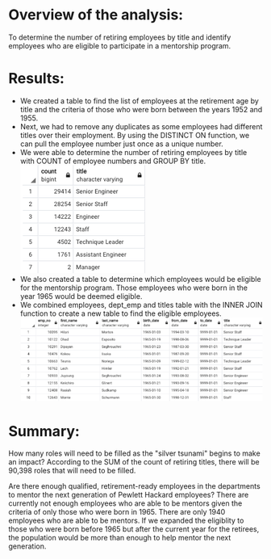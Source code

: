 # Overview of the analysis:
To determine the number of retiring employees by title and identify employees who are eligible to participate in a mentorship program. 


# Results: 
- We created a table to find the list of employees at the retirement age by title and the criteria of those who were born between the years 1952 and 1955. 
- Next, we had to remove any duplicates as some employees had different titles over their employment. By using the DISTINCT ON function, we can pull the employee number just once as a unique number.
- We were able to determine the number of retiring employees by title with COUNT of employee numbers and GROUP BY title.
![Retirement Titles](retirement_title.png)
- We also created a table to determine which employees would be eligible for the mentorship program. Those employees who were born in the year 1965 would be deemed eligible.
- We combined employees, dept_emp and titles table with the INNER JOIN function to create a new table to find the eligible employees.
![Mentorship Eligibility](mentorship.png)

# Summary: 
How many roles will need to be filled as the "silver tsunami" begins to make an impact?
According to the SUM of the count of retiring titles, there will be 90,398 roles that will need to be filled.

Are there enough qualified, retirement-ready employees in the departments to mentor the next generation of Pewlett Hackard employees?
There are currently not enough employees who are able to be mentors given the criteria of only those who were born in 1965. There are only 1940 employees who are able to be mentors.
If we expanded the eligiblity to those who were born before 1965 but after the current year for the retirees, the population would be more than enough to help mentor the next generation. 
